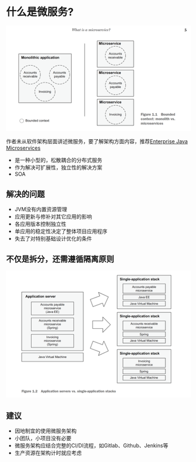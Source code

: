 # 什么是微服务?

![微服务](/assets/images/microservice01.png)

作者未从软件架构层面讲述微服务，要了解架构方面内容，推荐[Enterprise Java Microservices](https://livebook.manning.com/book/enterprise-java-microservices/chapter-1/)

* 是一种小型的，松散耦合的分布式服务
* 作为解决可扩展性，独立性的解决方案
* SOA

## 解决的问题

* JVM没有内置资源管理
* 应用更新与修补对其它应用的影响
* 各应用版本控制独立性
* 单应用的稳定性决定了整体项目应用程序
* 失去了对特别基础设计优化的条件

## 不仅是拆分，还需遵循隔离原则

![微服务](/assets/images/microservices.png)

## 建议

* 因地制宜的使用微服务架构
* 小团队，小项目没有必要
* 微服务架构应结合完整的CI/DI流程，如Gitlab、Github、Jenkins等
* 生产资源在架构计时就应考虑